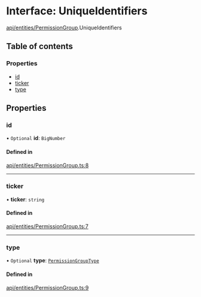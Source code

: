 # Interface: UniqueIdentifiers

[api/entities/PermissionGroup](../wiki/api.entities.PermissionGroup).UniqueIdentifiers

## Table of contents

### Properties

- [id](../wiki/api.entities.PermissionGroup.UniqueIdentifiers#id)
- [ticker](../wiki/api.entities.PermissionGroup.UniqueIdentifiers#ticker)
- [type](../wiki/api.entities.PermissionGroup.UniqueIdentifiers#type)

## Properties

### id

• `Optional` **id**: `BigNumber`

#### Defined in

[api/entities/PermissionGroup.ts:8](https://github.com/PolymeshAssociation/polymesh-sdk/blob/07b115c8/src/api/entities/PermissionGroup.ts#L8)

___

### ticker

• **ticker**: `string`

#### Defined in

[api/entities/PermissionGroup.ts:7](https://github.com/PolymeshAssociation/polymesh-sdk/blob/07b115c8/src/api/entities/PermissionGroup.ts#L7)

___

### type

• `Optional` **type**: [`PermissionGroupType`](../wiki/types.PermissionGroupType)

#### Defined in

[api/entities/PermissionGroup.ts:9](https://github.com/PolymeshAssociation/polymesh-sdk/blob/07b115c8/src/api/entities/PermissionGroup.ts#L9)
